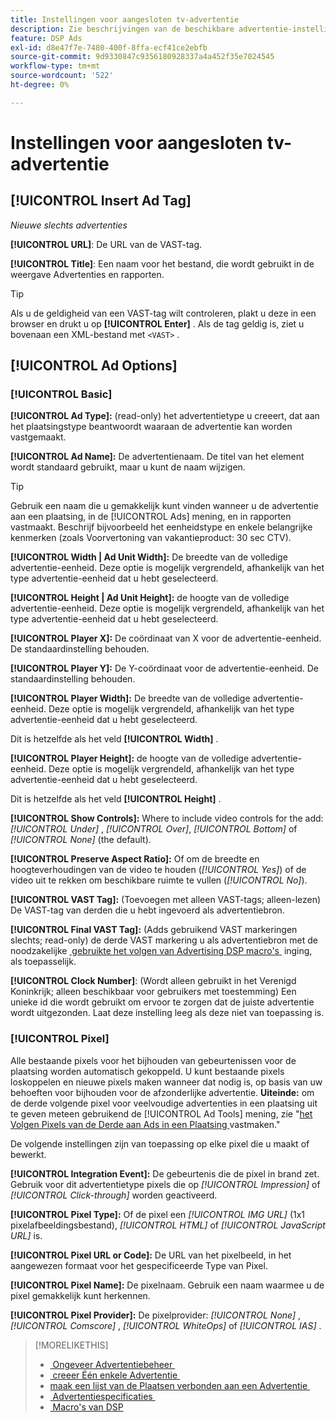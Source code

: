 ```yaml
---
title: Instellingen voor aangesloten tv-advertentie
description: Zie beschrijvingen van de beschikbare advertentie-instellingen voor aangesloten tv-advertenties.
feature: DSP Ads
exl-id: d8e47f7e-7480-400f-8ffa-ecf41ce2ebfb
source-git-commit: 9d9330847c9356180928337a4a452f35e7024545
workflow-type: tm+mt
source-wordcount: '522'
ht-degree: 0%

---
```


# Instellingen voor aangesloten tv-advertentie

## [!UICONTROL Insert Ad Tag]

*Nieuwe slechts advertenties*

**[!UICONTROL URL]**: De URL van de VAST-tag.

**[!UICONTROL Title]**: Een naam voor het bestand, die wordt gebruikt in de weergave Advertenties en rapporten.

>[!TIP]
>
> Als u de geldigheid van een VAST-tag wilt controleren, plakt u deze in een browser en drukt u op **[!UICONTROL Enter]** . Als de tag geldig is, ziet u bovenaan een XML-bestand met `<VAST>` .

## [!UICONTROL Ad Options]

### [!UICONTROL Basic]

**[!UICONTROL Ad Type]:** (read-only) het advertentietype u creeert, dat aan het plaatsingstype beantwoordt waaraan de advertentie kan worden vastgemaakt.

**[!UICONTROL Ad Name]:** De advertentienaam. De titel van het element wordt standaard gebruikt, maar u kunt de naam wijzigen.

>[!TIP]
>
> Gebruik een naam die u gemakkelijk kunt vinden wanneer u de advertentie aan een plaatsing, in de [!UICONTROL Ads] mening, en in rapporten vastmaakt. Beschrijf bijvoorbeeld het eenheidstype en enkele belangrijke kenmerken (zoals Voorvertoning van vakantieproduct: 30 sec CTV).

**[!UICONTROL Width | Ad Unit Width]:** De breedte van de volledige advertentie-eenheid. Deze optie is mogelijk vergrendeld, afhankelijk van het type advertentie-eenheid dat u hebt geselecteerd.

**[!UICONTROL Height | Ad Unit Height]:** de hoogte van de volledige advertentie-eenheid. Deze optie is mogelijk vergrendeld, afhankelijk van het type advertentie-eenheid dat u hebt geselecteerd.

**[!UICONTROL Player X]:** De coördinaat van X voor de advertentie-eenheid. De standaardinstelling behouden.

**[!UICONTROL Player Y]:** De Y-coördinaat voor de advertentie-eenheid. De standaardinstelling behouden.

**[!UICONTROL Player Width]:** De breedte van de volledige advertentie-eenheid. Deze optie is mogelijk vergrendeld, afhankelijk van het type advertentie-eenheid dat u hebt geselecteerd.

Dit is hetzelfde als het veld **[!UICONTROL Width]** .

**[!UICONTROL Player Height]:** de hoogte van de volledige advertentie-eenheid. Deze optie is mogelijk vergrendeld, afhankelijk van het type advertentie-eenheid dat u hebt geselecteerd.

Dit is hetzelfde als het veld **[!UICONTROL Height]** .

**[!UICONTROL Show Controls]:** Where to include video controls for the add: *[!UICONTROL Under]* , *[!UICONTROL Over]*, *[!UICONTROL Bottom]* of *[!UICONTROL None]* (the default).

**[!UICONTROL Preserve Aspect Ratio]:** Of om de breedte en hoogteverhoudingen van de video te houden (*[!UICONTROL Yes]*) of de video uit te rekken om beschikbare ruimte te vullen (*[!UICONTROL No]*).

**[!UICONTROL VAST Tag]:** (Toevoegen met alleen VAST-tags; alleen-lezen) De VAST-tag van derden die u hebt ingevoerd als advertentiebron.

**[!UICONTROL Final VAST Tag]:** (Adds gebruikend VAST markeringen slechts; read-only) de derde VAST markering u als advertentiebron met de noodzakelijke [&#x200B; gebruikte het volgen van Advertising DSP macro&#39;s &#x200B;](/help/dsp/campaign-management/macros.md) inging, als toepasselijk.

**[!UICONTROL Clock Number]**: (Wordt alleen gebruikt in het Verenigd Koninkrijk; alleen beschikbaar voor gebruikers met toestemming) Een unieke id die wordt gebruikt om ervoor te zorgen dat de juiste advertentie wordt uitgezonden. Laat deze instelling leeg als deze niet van toepassing is.

### [!UICONTROL Pixel]

Alle bestaande pixels voor het bijhouden van gebeurtenissen voor de plaatsing worden automatisch gekoppeld. U kunt bestaande pixels loskoppelen en nieuwe pixels maken wanneer dat nodig is, op basis van uw behoeften voor bijhouden voor de afzonderlijke advertentie. **Uiteinde:** om de derde volgende pixel voor veelvoudige advertenties in een plaatsing uit te geven meteen gebruikend de [!UICONTROL Ad Tools] mening, zie &quot;[&#x200B; het Volgen Pixels van de Derde aan Ads in een Plaatsing &#x200B;](/help/dsp/campaign-management/ads/ad-pixel-attach-detach.md#attach-pixels-ads) vastmaken.&quot;

De volgende instellingen zijn van toepassing op elke pixel die u maakt of bewerkt.

**[!UICONTROL Integration Event]:** De gebeurtenis die de pixel in brand zet. Gebruik voor dit advertentietype pixels die op *[!UICONTROL Impression]* of *[!UICONTROL Click-through]* worden geactiveerd.

**[!UICONTROL Pixel Type]:** Of de pixel een *[!UICONTROL IMG URL]* (1x1 pixelafbeeldingsbestand), *[!UICONTROL HTML]* of *[!UICONTROL JavaScript URL]* is.

**[!UICONTROL Pixel URL or Code]:** De URL van het pixelbeeld, in het aangewezen formaat voor het gespecificeerde Type van Pixel.

**[!UICONTROL Pixel Name]:** De pixelnaam. Gebruik een naam waarmee u de pixel gemakkelijk kunt herkennen.

**[!UICONTROL Pixel Provider]:** De pixelprovider: *[!UICONTROL None]* , *[!UICONTROL Comscore]* , *[!UICONTROL WhiteOps]* of *[!UICONTROL IAS]* .

>[!MORELIKETHIS]
>
>* [&#x200B; Ongeveer Advertentiebeheer &#x200B;](ad-about.md)
>* [&#x200B; creeer Één enkele Advertentie &#x200B;](ad-create.md)
>* [&#x200B; maak een lijst van de Plaatsen verbonden aan een Advertentie &#x200B;](/help/dsp/campaign-management/ads/ad-list-placements.md)
>* [&#x200B; Advertentiespecificaties &#x200B;](ad-specs.md)
>* [&#x200B; Macro&#39;s van DSP &#x200B;](/help/dsp/campaign-management/macros.md)
